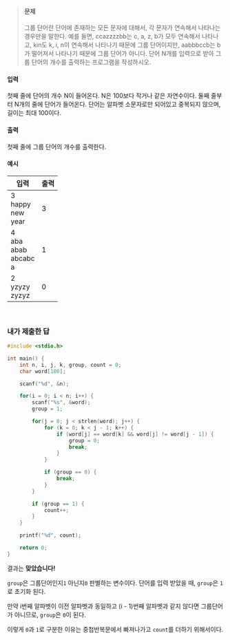 > #### 문제
>
> 그룹 단어란 단어에 존재하는 모든 문자에 대해서, 각 문자가 연속해서 나타나는 경우만을 말한다. 예를 들면, ccazzzzbb는 c, a, z, b가 모두 연속해서 나타나고, kin도 k, i, n이 연속해서 나타나기 때문에 그룹 단어이지만, aabbbccb는 b가 떨어져서 나타나기 때문에 그룹 단어가 아니다.
> 단어 N개를 입력으로 받아 그룹 단어의 개수를 출력하는 프로그램을 작성하시오.

#### 입력

첫째 줄에 단어의 개수 N이 들어온다. N은 100보다 작거나 같은 자연수이다. 둘째 줄부터 N개의 줄에 단어가 들어온다. 단어는 알파벳 소문자로만 되어있고 중복되지 않으며, 길이는 최대 100이다.

#### 출력

첫째 줄에 그룹 단어의 개수를 출력한다.

#### 예시

| 입력                            | 출력 |
| ------------------------------- | ---- |
| 3<br>happy<br>new<br>year       | 3    |
| 4<br>aba<br>abab<br>abcabc<br>a | 1    |
| 2<br>yzyzy<br>zyzyz             | 0    |

<br>

### 내가 제출한 답

```c
#include <stdio.h>

int main() {
    int n, i, j, k, group, count = 0;
    char word[100];

    scanf("%d", &n);

    for(i = 0; i < n; i++) {
        scanf("%s", &word);
        group = 1;

        for(j = 0; j < strlen(word); j++) {
            for (k = 0; k < j - 1; k++) {
                if (word[j] == word[k] && word[j] != word[j - 1]) {
                    group = 0;
                    break;
                }
            }

            if (group == 0) {
                break;
            }
        }

        if (group == 1) {
            count++;
        }
    }

    printf("%d", count);

    return 0;
}
```

결과는 **맞았습니다!**

`group`은 그룹단어인지`1` 아닌지`0` 판별하는 변수이다.
단어를 입력 받았을 때, `group`은 `1`로 초기화 된다.

만약 i번째 알파벳이 이전 알파벳과 동일하고 (i - 1)번째 알파벳과 같지 않다면 그룹단어가 아니므로, `group`은 `0`이 된다.

이렇게 `0`과 `1`로 구분한 이유는 중첩반복문에서 빠져나가고 `count`를 더하기 위해서이다.
